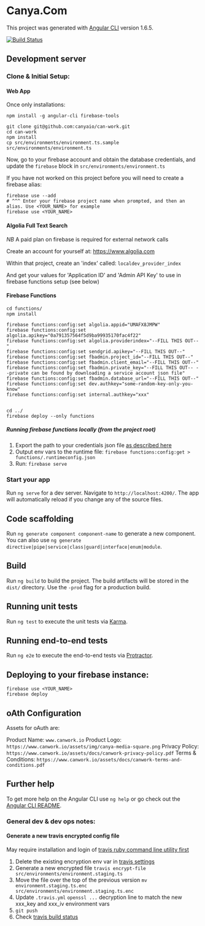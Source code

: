 # Canya.Com

This project was generated with [Angular CLI](https://github.com/angular/angular-cli) version 1.6.5.

[![Build Status](https://travis-ci.com/canyaio/can-work.svg?token=FAxKySscNkseqRyx9f3i&branch=master)](https://travis-ci.com/canyaio/can-work)

## Development server

### Clone & Initial Setup:

#### Web App

Once only installations:

```
npm install -g angular-cli firebase-tools
```

```
git clone git@github.com:canyaio/can-work.git
cd can-work
npm install
cp src/environments/environment.ts.sample src/environments/environment.ts
```

Now, go to your firebase account and obtain the database credentials, and update the `firebase` block in `src/environments/environment.ts`

If you have not worked on this project before you will need to create a firebase alias:

```
firebase use --add
# ^^^ Enter your firebase project name when prompted, and then an alias. Use <YOUR_NAME> for example
firebase use <YOUR_NAME>
```

#### Algolia Full Text Search

*NB* A paid plan on firebase is required for external network calls

Create an account for yourself at: https://www.algolia.com

Within that project, create an 'index' called: `localdev_provider_index`

And get your values for 'Application ID' and 'Admin API Key' to use in firebase functions setup (see below)

#### Firebase Functions

```
cd functions/
npm install

firebase functions:config:set algolia.appid="UMAFX8JMPW"
firebase functions:config:set algolia.apikey="0a791357564f5d9ba99935170fac4f22"
firebase functions:config:set algolia.providerindex="--FILL THIS OUT--"
firebase functions:config:set sendgrid.apikey="--FILL THIS OUT--"
firebase functions:config:set fbadmin.project_id="--FILL THIS OUT--"
firebase functions:config:set fbadmin.client_email="--FILL THIS OUT--"
firebase functions:config:set fbadmin.private_key="--FILL THIS OUT-- --private can be found by downloading a service account json file"
firebase functions:config:set fbadmin.database_url="--FILL THIS OUT--"
firebase functions:config:set dev.authkey="some-random-key-only-you-know"
firebase functions:config:set internal.authkey="xxx"


cd ../
firebase deploy --only functions
```

##### Running firebase functions locally (from the project root)

1. Export the path to your credentials json file [as described here](https://firebase.google.com/docs/functions/local-emulator)
2. Output env vars to the runtime file: `firebase functions:config:get > functions/.runtimeconfig.json`
3. Run: `firebase serve`

### Start your app

Run `ng serve` for a dev server. Navigate to `http://localhost:4200/`. The app will automatically reload if you change any of the source files.

## Code scaffolding

Run `ng generate component component-name` to generate a new component. You can also use `ng generate directive|pipe|service|class|guard|interface|enum|module`.

## Build

Run `ng build` to build the project. The build artifacts will be stored in the `dist/` directory. Use the `-prod` flag for a production build.

## Running unit tests

Run `ng test` to execute the unit tests via [Karma](https://karma-runner.github.io).

## Running end-to-end tests

Run `ng e2e` to execute the end-to-end tests via [Protractor](http://www.protractortest.org/).

## Deploying to your firebase instance:

```
firebase use <YOUR_NAME>
firebase deploy
```

## oAth Configuration

Assets for oAuth are:

Product Name: `www.canwork.io`
Product Logo: `https://www.canwork.io/assets/img/canya-media-square.png`
Privacy Policy: `https://www.canwork.io/assets/docs/canwork-privacy-policy.pdf`
Terms & Conditions: `https://www.canwork.io/assets/docs/canwork-terms-and-conditions.pdf`

## Further help

To get more help on the Angular CLI use `ng help` or go check out the [Angular CLI README](https://github.com/angular/angular-cli/blob/master/README.md).

### General dev & dev ops notes:

#### Generate a new travis encrypted config file

May require installation and login of [travis ruby command line utility first](https://github.com/travis-ci/travis.rb)

1. Delete the existing encryption env var in [travis settings](https://travis-ci.com/canyaio/can-work/settings)
1. Generate a new encrypted file `travis encrypt-file src/environments/environment.staging.ts`
1. Move the file over the top of the previous version `mv environment.staging.ts.enc src/environments/environment.staging.ts.enc`
1. Update `.travis.yml`  `openssl ...` decryption line to match the new xxx_key and xxx_iv environment vars
1. `git push`
1. Check [travis build status](https://travis-ci.com/canyaio/can-work)
